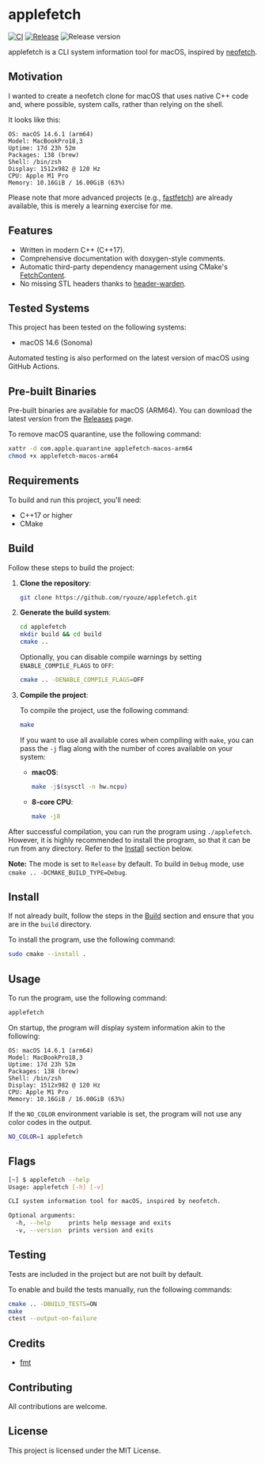 # applefetch

[![CI](https://github.com/ryouze/applefetch/actions/workflows/ci.yml/badge.svg)](https://github.com/ryouze/applefetch/actions/workflows/ci.yml)
[![Release](https://github.com/ryouze/applefetch/actions/workflows/release.yml/badge.svg)](https://github.com/ryouze/applefetch/actions/workflows/release.yml)
![Release version](https://img.shields.io/github/v/release/ryouze/applefetch)

applefetch is a CLI system information tool for macOS, inspired by [neofetch](https://github.com/dylanaraps/neofetch).


## Motivation

I wanted to create a neofetch clone for macOS that uses native C++ code and, where possible, system calls, rather than relying on the shell.

It looks like this:

```
OS: macOS 14.6.1 (arm64)
Model: MacBookPro18,3
Uptime: 17d 23h 52m
Packages: 138 (brew)
Shell: /bin/zsh
Display: 1512x982 @ 120 Hz
CPU: Apple M1 Pro
Memory: 10.16GiB / 16.00GiB (63%)
```

Please note that more advanced projects (e.g., [fastfetch](https://github.com/fastfetch-cli/fastfetch)) are already available, this is merely a learning exercise for me.


## Features

- Written in modern C++ (C++17).
- Comprehensive documentation with doxygen-style comments.
- Automatic third-party dependency management using CMake's [FetchContent](https://www.foonathan.net/2022/06/cmake-fetchcontent/).
- No missing STL headers thanks to [header-warden](https://github.com/ryouze/header-warden).


## Tested Systems

This project has been tested on the following systems:

- macOS 14.6 (Sonoma)

Automated testing is also performed on the latest version of macOS using GitHub Actions.


## Pre-built Binaries

Pre-built binaries are available for macOS (ARM64). You can download the latest version from the [Releases](../../releases) page.

To remove macOS quarantine, use the following command:

```sh
xattr -d com.apple.quarantine applefetch-macos-arm64
chmod +x applefetch-macos-arm64
```


## Requirements

To build and run this project, you'll need:

- C++17 or higher
- CMake


## Build

Follow these steps to build the project:

1. **Clone the repository**:

    ```sh
    git clone https://github.com/ryouze/applefetch.git
    ```

2. **Generate the build system**:

    ```sh
    cd applefetch
    mkdir build && cd build
    cmake ..
    ```

    Optionally, you can disable compile warnings by setting `ENABLE_COMPILE_FLAGS` to `OFF`:

    ```sh
    cmake .. -DENABLE_COMPILE_FLAGS=OFF
    ```

3. **Compile the project**:

    To compile the project, use the following command:

    ```sh
    make
    ```

    If you want to use all available cores when compiling with `make`, you can pass the `-j` flag along with the number of cores available on your system:

    - **macOS**:

      ```sh
      make -j$(sysctl -n hw.ncpu)
      ```

    - **8-core CPU**:

      ```sh
      make -j8
      ```

After successful compilation, you can run the program using `./applefetch`. However, it is highly recommended to install the program, so that it can be run from any directory. Refer to the [Install](#install) section below.

**Note:** The mode is set to `Release` by default. To build in `Debug` mode, use `cmake .. -DCMAKE_BUILD_TYPE=Debug`.


## Install

If not already built, follow the steps in the [Build](#build) section and ensure that you are in the `build` directory.

To install the program, use the following command:

```sh
sudo cmake --install .
```


## Usage

To run the program, use the following command:

```sh
applefetch
```

On startup, the program will display system information akin to the following:

```
OS: macOS 14.6.1 (arm64)
Model: MacBookPro18,3
Uptime: 17d 23h 52m
Packages: 138 (brew)
Shell: /bin/zsh
Display: 1512x982 @ 120 Hz
CPU: Apple M1 Pro
Memory: 10.16GiB / 16.00GiB (63%)
```

If the `NO_COLOR` environment variable is set, the program will not use any color codes in the output.

```sh
NO_COLOR=1 applefetch
```


## Flags

```sh
[~] $ applefetch --help
Usage: applefetch [-h] [-v]

CLI system information tool for macOS, inspired by neofetch.

Optional arguments:
  -h, --help     prints help message and exits
  -v, --version  prints version and exits
```


## Testing

Tests are included in the project but are not built by default.

To enable and build the tests manually, run the following commands:

```sh
cmake .. -DBUILD_TESTS=ON
make
ctest --output-on-failure
```


## Credits

- [fmt](https://github.com/fmtlib/fmt)


## Contributing

All contributions are welcome.


## License

This project is licensed under the MIT License.
